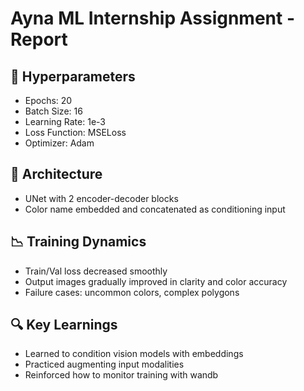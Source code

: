 # Ayna ML Internship Assignment - Report

## 🔧 Hyperparameters
- Epochs: 20
- Batch Size: 16
- Learning Rate: 1e-3
- Loss Function: MSELoss
- Optimizer: Adam

## 🧠 Architecture
- UNet with 2 encoder-decoder blocks
- Color name embedded and concatenated as conditioning input

## 📉 Training Dynamics
- Train/Val loss decreased smoothly
- Output images gradually improved in clarity and color accuracy
- Failure cases: uncommon colors, complex polygons

## 🔍 Key Learnings
- Learned to condition vision models with embeddings
- Practiced augmenting input modalities
- Reinforced how to monitor training with wandb